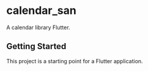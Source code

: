 # calendar_san

A calendar library Flutter.

## Getting Started

This project is a starting point for a Flutter application.


